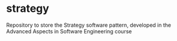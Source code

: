 # strategy
Repository to store the Strategy software pattern, developed in the Advanced Aspects in Software Engineering course
